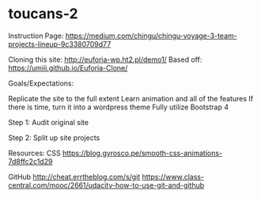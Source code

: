 # toucans-2

Instruction Page:
https://medium.com/chingu/chingu-voyage-3-team-projects-lineup-9c3380709d77

Cloning this site: http://euforia-wp.ht2.pl/demo1/
Based off: https://umiii.github.io/Euforia-Clone/

Goals/Expectations:

Replicate the site to the full extent
Learn animation and all of the features
If there is time, turn it into a wordpress theme
Fully utilize Bootstrap 4

Step 1:
Audit original site

Step 2:
Split up site projects


Resources:
CSS
https://blog.gyrosco.pe/smooth-css-animations-7d8ffc2c1d29

GitHub
http://cheat.errtheblog.com/s/git
https://www.class-central.com/mooc/2661/udacity-how-to-use-git-and-github


